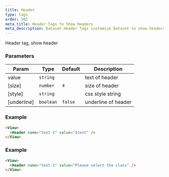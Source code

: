 ```yaml
---
title: Header
type: tags
order: 502
meta_title: Header Tags to Show Headers
meta_description: Dataset Header Tags customize Dataset to show headers for machine learning and data science projects.
---
```


Header tag, show header

### Parameters

| Param | Type | Default | Description |
| --- | --- | --- | --- |
| value | <code>string</code> |  | text of header |
| [size] | <code>number</code> | <code>4</code> | size of header |
| [style] | <code>string</code> |  | css style string |
| [underline] | <code>boolean</code> | <code>false</code> | underline of header |

### Example
```html
<View>
  <Header name="text-1" value="$text" />
</View>
```
### Example
```html
<View>
  <Header name="text-1" value="Please select the class" />
</View>
```
